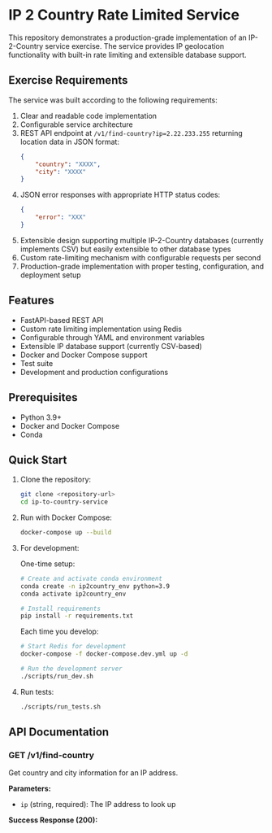 # IP 2 Country Rate Limited Service

This repository demonstrates a production-grade implementation of an IP-2-Country service exercise. The service provides IP geolocation functionality with built-in rate limiting and extensible database support.

## Exercise Requirements

The service was built according to the following requirements:

1. Clear and readable code implementation
2. Configurable service architecture
3. REST API endpoint at `/v1/find-country?ip=2.22.233.255` returning location data in JSON format:
   ```json
   {
       "country": "XXXX",
       "city": "XXXX"
   }
   ```
4. JSON error responses with appropriate HTTP status codes:
   ```json
   {
       "error": "XXX"
   }
   ```
5. Extensible design supporting multiple IP-2-Country databases (currently implements CSV) but easily extensible to other database types
6. Custom rate-limiting mechanism with configurable requests per second
7. Production-grade implementation with proper testing, configuration, and deployment setup

## Features

- FastAPI-based REST API
- Custom rate limiting implementation using Redis
- Configurable through YAML and environment variables
- Extensible IP database support (currently CSV-based)
- Docker and Docker Compose support
- Test suite
- Development and production configurations

## Prerequisites

- Python 3.9+
- Docker and Docker Compose
- Conda
## Quick Start

1. Clone the repository:
   ```bash
   git clone <repository-url>
   cd ip-to-country-service
   ```

2. Run with Docker Compose:
   ```bash
   docker-compose up --build
   ```
3. For development:

   One-time setup:
   ```bash
   # Create and activate conda environment
   conda create -n ip2country_env python=3.9
   conda activate ip2country_env

   # Install requirements
   pip install -r requirements.txt
   ```

   Each time you develop:
   ```bash
   # Start Redis for development
   docker-compose -f docker-compose.dev.yml up -d

   # Run the development server
   ./scripts/run_dev.sh
   ```

4. Run tests:
   ```bash
   ./scripts/run_tests.sh
   ```

## API Documentation

### GET /v1/find-country

Get country and city information for an IP address.

**Parameters:**
- `ip` (string, required): The IP address to look up

**Success Response (200):** 
